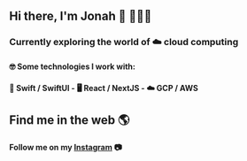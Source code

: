 ## Hi there, I'm Jonah 👋 👨🏽‍💻

### Currently exploring the world of ☁️ cloud computing

#### 🤓 Some technologies I work with:
#### 📱 Swift / SwiftUI - 🖥 React / NextJS - ☁️ GCP / AWS
## Find me in the web 🌎

#### Follow me on my <a href="https://www.instagram.com/jonah_schller/">Instagram</a> 📷
